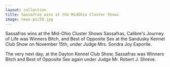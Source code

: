 ```yaml
---
layout: collection
title: Sassafras wins at the MidOhio Cluster Shows
image: news-pic59.jpg
---
```

Sassafras wins at the Mid-Ohio Cluster Shows
 Sassafras, Calibre's Journey of Life was Winners Bitch, and Best of Opposite Sex at the Sandusky Kennel Club Show on November 15th, under Judge Mrs. Sondra Joy Esporite.
 
 The very next day, at the Dayton Kennel Club Show, Sassafras was Winners Bitch and Best of Opposite Sex again under Judge Mr. Robert J. Shreve.
